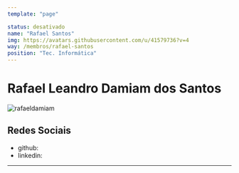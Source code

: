 ```yaml
---
template: "page"

status: desativado
name: "Rafael Santos"
img: https://avatars.githubusercontent.com/u/41579736?v=4
way: /membros/rafael-santos
position: "Tec. Informática"
---
```


# Rafael Leandro Damiam dos Santos


![rafaeldamiam](https://avatars.githubusercontent.com/u/41579736?v=4)

## Redes Sociais
- github:
- linkedin:
***